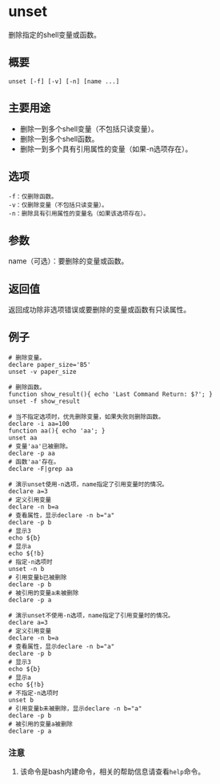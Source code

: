 unset
===

删除指定的shell变量或函数。

## 概要

```
unset [-f] [-v] [-n] [name ...]
```

## 主要用途

- 删除一到多个shell变量（不包括只读变量）。
- 删除一到多个shell函数。
- 删除一到多个具有引用属性的变量（如果-n选项存在）。

## 选项

```
-f：仅删除函数。
-v：仅删除变量（不包括只读变量）。
-n：删除具有引用属性的变量名（如果该选项存在）。
```

## 参数

name（可选）：要删除的变量或函数。

## 返回值

返回成功除非选项错误或要删除的变量或函数有只读属性。

## 例子

```
# 删除变量。
declare paper_size='B5'
unset -v paper_size
```
```
# 删除函数。
function show_result(){ echo 'Last Command Return: $?'; }
unset -f show_result
```
```
# 当不指定选项时，优先删除变量，如果失败则删除函数。
declare -i aa=100
function aa(){ echo 'aa'; }
unset aa
# 变量'aa'已被删除。
declare -p aa
# 函数'aa'存在。
declare -F|grep aa
```
```
# 演示unset使用-n选项，name指定了引用变量时的情况。
declare a=3
# 定义引用变量
declare -n b=a
# 查看属性，显示declare -n b="a"
declare -p b
# 显示3
echo ${b}
# 显示a
echo ${!b}
# 指定-n选项时
unset -n b
# 引用变量b已被删除
declare -p b
# 被引用的变量a未被删除
declare -p a
```

```
# 演示unset不使用-n选项，name指定了引用变量时的情况。
declare a=3
# 定义引用变量
declare -n b=a
# 查看属性，显示declare -n b="a"
declare -p b
# 显示3
echo ${b}
# 显示a
echo ${!b}
# 不指定-n选项时
unset b
# 引用变量b未被删除，显示declare -n b="a"
declare -p b
# 被引用的变量a被删除
declare -p a
```

### 注意

1. 该命令是bash内建命令，相关的帮助信息请查看`help`命令。



